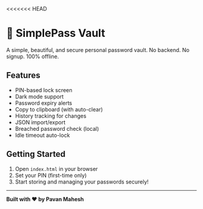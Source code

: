 <<<<<<< HEAD
# 🔐 SimplePass Vault

A simple, beautiful, and secure personal password vault. No backend. No signup. 100% offline.

## Features
- PIN-based lock screen
- Dark mode support
- Password expiry alerts
- Copy to clipboard (with auto-clear)
- History tracking for changes
- JSON import/export
- Breached password check (local)
- Idle timeout auto-lock

## Getting Started
1. Open `index.html` in your browser
2. Set your PIN (first-time only)
3. Start storing and managing your passwords securely!

---

**Built with ❤️ by Pavan Mahesh**

